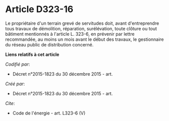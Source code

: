 # Article D323-16

Le propriétaire d'un terrain grevé de servitudes doit, avant d'entreprendre tous travaux de démolition, réparation,
surélévation, toute clôture ou tout bâtiment mentionnés à l'article L. 323-6, en prévenir par lettre recommandée, au moins un
mois avant le début des travaux, le gestionnaire du réseau public de distribution concerné.

**Liens relatifs à cet article**

_Codifié par_:

  - Décret n°2015-1823 du 30 décembre 2015 - art.

_Créé par_:

  - Décret n°2015-1823 du 30 décembre 2015 - art.

_Cite_:

  - Code de l'énergie - art. L323-6 (V)
